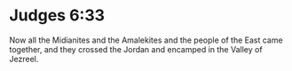 # Judges 6:33

Now all the Midianites and the Amalekites and the people of the East came together, and they crossed the Jordan and encamped in the Valley of Jezreel.

